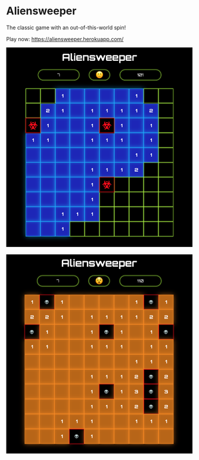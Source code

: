 # Aliensweeper

The classic game with an out-of-this-world spin!

Play now: https://aliensweeper.herokuapp.com/

<img src="./client/src/styles/assets/README_1.png" width="500px">
<br></br>
<img src="./client/src/styles/assets/README_2.png" width="500px">